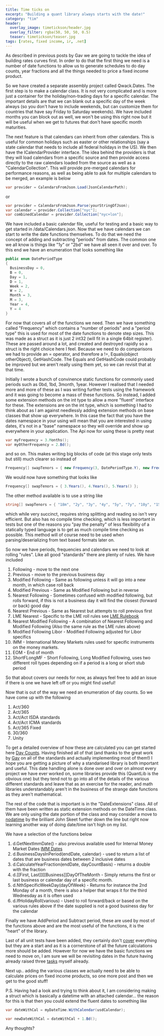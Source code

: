 ```yaml
---
title: Time ticks on
excerpt: "Building a quant library always starts with the date!"
category: "tim"
header:
  overlay_image: timetickson/header.jpg
  overlay_filter: rgba(50, 50, 50, 0.5)
  teaser: timetickson/teaser.jpg
tags: [rates, fixed income, ir, .net]
---
```


As described in previous posts by Gav we are going to tackle the idea of building rates curves first.
In order to do that the first thing we need is a number of date functions to allow us to generate
schedules to do day counts, year fractions and all the things needed to price a fixed income product.

So we have created a separate assembly project called Qwack.Dates. The first step is to make a calendar
class. It is not very complicated and is more just a container for the holiday/non-trading days for a specific
calendar. The important details are that we can blank out a specific day of the week always (so you don't have to 
include weekends, but can customize them for countries that have say Friday to Saturday weekends). We have included
months you can block out as well, we won't be using this right now but it will be useful when we get to futures that
don't have specific month maturities.

The next feature is that calendars can inherit from other calendars. This is useful for common holidays such as easter
or other relationships (say a state calendar that needs to include all federal holidays in the US). We then have the 
ICalendarProvider interface. The idea behind the providers is that they will load calendars from a specific source and then
provide access directly to the raw calendars loaded from the source as well as a "CalendarCollection". This will provide pre-merged
calendars for performance reasons, as well as being able to ask for multiple calendars to be merged, an example is below

``` csharp
var provider = CalendarsFromJson.Load(JsonCalendarPath);
```
or

``` csharp
var provider = CalendarsFromJson.Parse(yourStringOfJson);
var calendar = provider.Collection["nyc"];
var combinedCalendar = provider.Collection["nyc+lon"];
```

We have included a basic calendar file, useful for testing and a basic way to get started in /data/Calendars.json.
Now that we have calendars we can start to write the date functions themselves. To do that we need the concept of adding and 
subtracting "periods" from dates. The common one we all know is things like "1y" or "2bd" we have all seen it over and over.
To this end we have an enumeration that looks something like

``` csharp
public enum DatePeriodType
{
  BusinessDay = 0,
  B = 0,
  Day = 1,
  D = 1,
  Week = 2,
  W = 2,
  Month = 3,
  M = 3,
  Year = 4,
  Y = 4
}
```

For now that covers all of the functions we need. Then we have something called "Frequency" which contains a "number of periods" and a "period type"
this is used for most of the date functions to denote step sizes. This was made as a struct as it is just 2 int32 (will fit in a single 64bit register).
These are passed around a lot, and created and destroyed rapidly so a struct is the right choice here I feel. Because we need to do comparisons we had to
provide an = operator, and therefore a !=, Equals(object otherObject), GetHashCode. The Equals and GetHashCode could probably be improved but we aren't really
using them yet, so we can revisit that at that time.

Initially I wrote a bunch of convinence static functions for commonly used periods such as 0bd, 1bd, 3month, 1year. However I realised that I needed
more and more of these as I was writing further tests using the framework and it was going to become a mass of these functions. So instead, I added
some extension methods on the int type to allow a more "fluent" interface for these. The extensions are on the int type, which is something I had to think
about as I am against needlessly adding extension methods on base classes that show up everywhere. In this case the fact that you have the dates namespace
in your using will mean that you are interested in using dates, it's not in a "base" namespace so they will override and show up everywhere in your application.
The Api now for using these is pretty neat

``` csharp
var myFrequency = 3.Months();
var myOtherFrequency = 2.Bd();
```

and so on. This makes writing big blocks of code (at this stage only tests but still) much clearer so instead of

``` csharp
Frequency[] swapTenors = { new Frequency(3, DatePeriodType.Y), new Frequency(4, DatePeriodType.Y), new Frequency(5, DatePeriodType.Y) };
```
We would now have something that looks like

``` csharp
Frequency[] swapTenors = { 3.Years(), 4.Years(), 5.Years() };  
```

The other method available is to use a string like

``` csharp
string[] swapTenors = { "18m", "2y", "3y", "4y", "5y", "7y", "10y", "15y", "20y" };
```
which while very succinct, requires string splitting and reading so isn't very efficient. But also has no compile time checking, which is less important 
in tests but one of the reasons you "pay the penalty" of less flexibility of a statically typed language is to get as much compile time checking as possible.
This method will of course need to be used when parsing/deserializing from text based formats later on.

So now we have periods, frequencies and calendars we need to look at rolling "rules". Like all good "standards" there are plenty of rules. We have included

1. Following - move to the next one
2. Previous - move to the previous business day
3. Modified Following - Same as following unless it will go into a new month, in which case roll back
4. Modified Previous - Same as Modified Following but in reverse
5. Nearest Following - Sometimes confused with modified following, but rolls forward, if this is not a business day it will find the closest (forward or back) good day
6. Nearest Previous - Same as Nearest but attempts to roll previous first
7. LME Nearest - Specific to the LME roll rules see [LME Rulebook](https://www.lme.com/~/media/Files/Regulation/Rulebook/Part%204%20-%20Contract%20regulations.pdf)
8. Nearest Modified Following - A combination of Nearest Following and Modified Following (Also the same rule as the LME rules above)
9. Modified Following Libor - Modified Following adjusted for Libor specifics
10. IMM - International Money Markets rules used for specific instruments on the money markets.
11. EOM - End of month
12. ShortFLongMF - Short Following, Long Modified Following, uses two different roll types depending on if a period is a long or short stub period

So that about covers our needs for now, as always feel free to add an issue if there is one we have left off or you might find useful!

Now that is out of the way we need an enumeration of day counts. So we have come up with the following

1. Act/360
2. Act/365
3. Act/Act ISDA standards
4. Act/Act ICMA standards
5. Act/365 Fixed
6. 30/360 
7. Unity

To get a detailed overview of how these are calculated you can get started here [Day Counts](https://wiki.treasurers.org/wiki/Day_count_conventions). 
Having finished all of that (and thanks to the great work by [Gav](https://cetus.io/gav/) on all of the standards and actually implementing most of them!)
I hope you are getting a picture of why a standarised library is both important and useful. This date handling alone is done over and over on almost every
project we have ever worked on, some libraries provide this (QuantLib is the obvious one) but they tend not to go into all of the details of the 
various different standards and leave that as an exercise for the reader, and math libraries understandably aren't in the business of the strange date functions
as they aren't mathematical.

The rest of the code that is important is in the "DateExtensions" class. All of them have been written as static extension methods on the DateTime class.
We are only using the date portion of the class and may consider a move to [nodatime](http://nodatime.org/) by the brilliant John Skeet further down the line
but right now learning another way of doing date/time isn't high on my list.

We have a selection of the functions below

1. d.GetNextImmDate() - also previous available used for Internal Money Market Dates [IMM Dates](https://en.wikipedia.org/wiki/IMM_dates)
2. d.BusinessDaysInPeriod(endDate, calendar) - used to return a list of dates that are business dates between 2 inclusive dates
3. d.CalculateYearFraction(endDate, dayCountBasis) - returns a double with the fraction
4. d.[[First, Last]][[Business]]DayOfTheMonth - Simply returns the first or last business or calendar day of a specific month.
5. d.NthSpecificWeekDay(dayOfWeek) - Returns for instance the 2nd Monday of a month, there is also a helper that wraps it for the third Wednesday as it is often used
6. d.IfHolidayRoll(various) - Used to roll forward/back or based on the various rules above if the date supplied is not a good business day for the calendar

Finally we have AddPeriod and Subtract period, these are used by most of the functions above and are the most useful of the 
functions, it is the "heart" of the library.

Last of all unit tests have been added, they certainly don't [cover](https://coveralls.io/builds/8790953) everything but they 
are a start and as it is a cornerstone of
all the future calculations more should be added. However for now we have the basic functions we need to move on, I am sure we 
will be revisiting dates in the future 
having already raised three [tasks](https://github.com/cetusfinance/qwack/labels/DateFunctions) myself already.

Next up.. adding the various classes we actually need to be able to calculate prices on fixed income products, so one more post and 
then we get to the good stuff!   

P.S. Having had a look and trying to think about it, I am considering making a struct which is basically a datetime with an attached calendar... the reason for this is
that then you could extend the fluent dates to something like

``` csharp
var dateWithCal = myDateTime.WithCalendar(usdCalendar);

var newDateWithCal = dateWithCal + 1.Bd();
```

Any thoughts?
